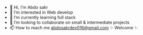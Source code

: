 - 👋 Hi, I’m Abdo sakr
- 👀 I’m interested in Web develop
- 🌱 I’m currently learning full stack
- 💞️ I’m looking to collaborate on small & intermediate projects
- 📫 How to reach me abdosakrdev016@gmail.com
 ✨ Welcome ✨
<!---
Abdosakr016/Abdosakr016 is a ✨ special ✨ repository because its `README.md` (this file) appears on your GitHub profile.
You can click the Preview link to take a look at your changes.
--->

